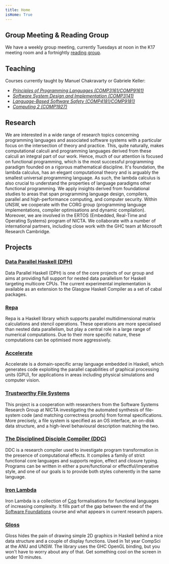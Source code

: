 ```yaml
---
title: Home 
isHome: True
---
```


Group Meeting & Reading Group
-----------------------------

We have a weekly group meeting, currently Tuesdays at noon in the K17
meeting room and a fortnightly [reading group](/pages/99-readinggroup.html).

Teaching
--------

Courses currently taught by Manuel Chakravarty or Gabriele Keller:

-   *[Principles of Programming Languages
    (COMP3161/COMP9161)](https://www.openlearning.com/unsw/courses/COMP3161)*
-   *[Software System Design and Implementation
    (COMP3141)](http://www.cse.unsw.edu.au/~cs3141/)*
-   *[Language-Based Software Safety
    (COMP4181/COMP9181)](http://www.cse.unsw.edu.au/~cs4181/)*
-   *[Computing 2
    (COMP1927)](https://wiki.cse.unsw.edu.au/info/COMP1927)*

Research
--------

We are interested in a wide range of research topics concerning
programming languages and associated software systems with a particular
focus on the intersection of theory and practice. This, quite naturally,
makes computational calculi and programming languages derived from these
calculi an integral part of our work. Hence, much of our attention is
focused on functional programming, which is the most successful
programming paradigm founded on a rigorous mathematical discipline. It's
foundation, the lambda calculus, has an elegant computational theory and
is arguably the smallest universal programming language. As such, the
lambda calculus is also crucial to understand the properties of language
paradigms other functional programming. We apply insights derived from
foundational studies to areas that span programming language design,
compilers, parallel and high-performance computing, and computer
security. Within UNSW, we cooperate with the CORG group (programming
language implementations, compiler optimisations and dynamic
compilation). Moreover, we are involved in the ERTOS (Embedded,
Real-Time and Operating Systems) program of NICTA. We collaborate with a
number of international partners, including close work with the GHC team
at Microsoft Research Cambridge.

Projects
--------

### [Data Parallel Haskell (DPH)](http://www.haskell.org/haskellwiki/GHC/Data_Parallel_Haskell)

Data Parallel Haskell (DPH) is one of the core projects of our group and
aims at providing full support for nested data parallelism for Haskell
targeting multicore CPUs. The current experimental implementation is
available as an extension to the Glasgow Haskell Compiler as a set of
cabal packages.

### [Repa](http://repa.ouroborus.net)

Repa is a Haskell library which supports parallel multidimensional
matrix calculations and stencil operations. These operations are more
specialised than nested data parallelism, but play a central role in a
large range of numerical computations. Due to their more specific
nature, these computations can be optimised more aggressively.

### [Accelerate](http://hackage.haskell.org/package/accelerate)

Accelerate is a domain-specific array language embedded in Haskell,
which generates code exploiting the parallel capabilities of graphical
processing units (GPU), for applications in areas including physical
simulations and computer vision.

### [Trustworthy File Systems](http://www.ssrg.nicta.com.au/projects/TS/filesystems.pml)

This project is a cooperation with researchers from the Software Systems
Research Group at NICTA investigating the automated synthesis of
file-system code (and matching correctness proofs) from formal
specifications. More precisely, a file system is specified as an OS
interface, an on-disk data structure, and a high-level behavioural
description matching the two.

### [The Disciplined Disciple Compiler (DDC)](http://disciple.ouroborus.net)

DDC is a research compiler used to investigate program transformation in
the presence of computational effects. It compiles a family of strict
functional core languages and supports region, effect and closure
typing. Programs can be written in either a pure/functional or
effectful/imperative style, and one of our goals is to provide both
styles coherently in the same language.

### [Iron Lambda](http://iron.ouroborus.net)

Iron Lambda is a collection of [Coq](http://coq.inria.fr%20Coq)
formalisations for functional languages of increasing complexity. It
fills part of the gap between the end of the [Software
Foundations](http://www.cis.upenn.edu/~bcpierce/sf/) course and what
appears in current research papers.

### [Gloss](http://gloss.ouroborus.net)

Gloss hides the pain of drawing simple 2D graphics in Haskell behind a
nice data structure and a couple of display functions. Used in 1st year
CompSci at the ANU and UNSW. The library uses the GHC OpenGL binding,
but you won't have to worry about any of that. Get something cool on the
screen in under 10 minutes.

